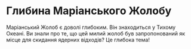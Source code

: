 # Глибина Маріанського Жолобу

Маріанський Жолоб є доволі глибоким. Він знаходиться у Тихому Океані. Ви знали
про те, що цей милий жолоб був запропонований як місце для скидання ядерних
відходів? Це глибока тема!
